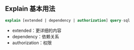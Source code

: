 

## Explain 基本用法

```sql
explain [extended | dependency | authorization] query-sql
```

+ extended：更详细的内容
+ dependency：依赖关系
+ authorization：权限

